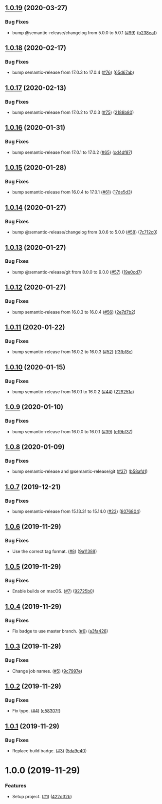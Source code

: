 ## [1.0.19](https://github.com/thenativeweb/semantic-release-configuration/compare/1.0.18...1.0.19) (2020-03-27)


### Bug Fixes

* bump @semantic-release/changelog from 5.0.0 to 5.0.1 ([#99](https://github.com/thenativeweb/semantic-release-configuration/issues/99)) ([b238eaf](https://github.com/thenativeweb/semantic-release-configuration/commit/b238eaf98b26cb301bf5caf014e9a7c08f91b064))

## [1.0.18](https://github.com/thenativeweb/semantic-release-configuration/compare/1.0.17...1.0.18) (2020-02-17)


### Bug Fixes

* bump semantic-release from 17.0.3 to 17.0.4 ([#76](https://github.com/thenativeweb/semantic-release-configuration/issues/76)) ([65d67ab](https://github.com/thenativeweb/semantic-release-configuration/commit/65d67aba67f721d9d54676864724bf8869d8cb88))

## [1.0.17](https://github.com/thenativeweb/semantic-release-configuration/compare/1.0.16...1.0.17) (2020-02-13)


### Bug Fixes

* bump semantic-release from 17.0.2 to 17.0.3 ([#75](https://github.com/thenativeweb/semantic-release-configuration/issues/75)) ([2188b80](https://github.com/thenativeweb/semantic-release-configuration/commit/2188b80614a78165a6256b3c8ee437b3e616223c))

## [1.0.16](https://github.com/thenativeweb/semantic-release-configuration/compare/1.0.15...1.0.16) (2020-01-31)


### Bug Fixes

* bump semantic-release from 17.0.1 to 17.0.2 ([#65](https://github.com/thenativeweb/semantic-release-configuration/issues/65)) ([cd4df87](https://github.com/thenativeweb/semantic-release-configuration/commit/cd4df87ee1e4b2dcafb2dbb0eaa4c463ace618f8))

## [1.0.15](https://github.com/thenativeweb/semantic-release-configuration/compare/1.0.14...1.0.15) (2020-01-28)


### Bug Fixes

* bump semantic-release from 16.0.4 to 17.0.1 ([#61](https://github.com/thenativeweb/semantic-release-configuration/issues/61)) ([17de5d3](https://github.com/thenativeweb/semantic-release-configuration/commit/17de5d3ff890f98dc78e66f71b7007f53e371a66))

## [1.0.14](https://github.com/thenativeweb/semantic-release-configuration/compare/1.0.13...1.0.14) (2020-01-27)


### Bug Fixes

* bump @semantic-release/changelog from 3.0.6 to 5.0.0 ([#58](https://github.com/thenativeweb/semantic-release-configuration/issues/58)) ([7c712c0](https://github.com/thenativeweb/semantic-release-configuration/commit/7c712c02dcfafc5dcfe25424b0cae9249a751759))

## [1.0.13](https://github.com/thenativeweb/semantic-release-configuration/compare/1.0.12...1.0.13) (2020-01-27)


### Bug Fixes

* bump @semantic-release/git from 8.0.0 to 9.0.0 ([#57](https://github.com/thenativeweb/semantic-release-configuration/issues/57)) ([19e0cd7](https://github.com/thenativeweb/semantic-release-configuration/commit/19e0cd7a4f8988ebe70f91f14e1612a7573392ab))

## [1.0.12](https://github.com/thenativeweb/semantic-release-configuration/compare/1.0.11...1.0.12) (2020-01-27)


### Bug Fixes

* bump semantic-release from 16.0.3 to 16.0.4 ([#56](https://github.com/thenativeweb/semantic-release-configuration/issues/56)) ([2e7d7b2](https://github.com/thenativeweb/semantic-release-configuration/commit/2e7d7b291696c8f39d84308f74496064dd78c6b7))

## [1.0.11](https://github.com/thenativeweb/semantic-release-configuration/compare/1.0.10...1.0.11) (2020-01-22)


### Bug Fixes

* bump semantic-release from 16.0.2 to 16.0.3 ([#52](https://github.com/thenativeweb/semantic-release-configuration/issues/52)) ([f3fbf8c](https://github.com/thenativeweb/semantic-release-configuration/commit/f3fbf8c832d0e900814e0301809a296b884325c6))

## [1.0.10](https://github.com/thenativeweb/semantic-release-configuration/compare/1.0.9...1.0.10) (2020-01-15)


### Bug Fixes

* bump semantic-release from 16.0.1 to 16.0.2 ([#44](https://github.com/thenativeweb/semantic-release-configuration/issues/44)) ([229251a](https://github.com/thenativeweb/semantic-release-configuration/commit/229251a354afadad8be1ba1d93771c07fd43bba4))

## [1.0.9](https://github.com/thenativeweb/semantic-release-configuration/compare/1.0.8...1.0.9) (2020-01-10)


### Bug Fixes

* bump semantic-release from 16.0.0 to 16.0.1 ([#39](https://github.com/thenativeweb/semantic-release-configuration/issues/39)) ([ef9bf37](https://github.com/thenativeweb/semantic-release-configuration/commit/ef9bf3748771ebd2149cc1d7fcf9ba65b96155fe))

## [1.0.8](https://github.com/thenativeweb/semantic-release-configuration/compare/1.0.7...1.0.8) (2020-01-09)


### Bug Fixes

* bump semantic-release and @semantic-release/git ([#37](https://github.com/thenativeweb/semantic-release-configuration/issues/37)) ([b58afd1](https://github.com/thenativeweb/semantic-release-configuration/commit/b58afd10e9bbed60b2e1ad2c79fcfefc57ffd3a5))

## [1.0.7](https://github.com/thenativeweb/semantic-release-configuration/compare/1.0.6...1.0.7) (2019-12-21)


### Bug Fixes

* bump semantic-release from 15.13.31 to 15.14.0 ([#23](https://github.com/thenativeweb/semantic-release-configuration/issues/23)) ([8076804](https://github.com/thenativeweb/semantic-release-configuration/commit/8076804fba95d4d35110a4c20a4aa1387fe2c400))

## [1.0.6](https://github.com/thenativeweb/semantic-release-configuration/compare/v1.0.5...1.0.6) (2019-11-29)


### Bug Fixes

* Use the correct tag format. ([#8](https://github.com/thenativeweb/semantic-release-configuration/issues/8)) ([9a11388](https://github.com/thenativeweb/semantic-release-configuration/commit/9a11388026f5770d2b1caab82964fbc333694547))

## [1.0.5](https://github.com/thenativeweb/semantic-release-configuration/compare/v1.0.4...v1.0.5) (2019-11-29)


### Bug Fixes

* Enable builds on macOS. ([#7](https://github.com/thenativeweb/semantic-release-configuration/issues/7)) ([92725b0](https://github.com/thenativeweb/semantic-release-configuration/commit/92725b0f2ebaeaf48abe3539fb34bc73953881a9))

## [1.0.4](https://github.com/thenativeweb/semantic-release-configuration/compare/v1.0.3...v1.0.4) (2019-11-29)


### Bug Fixes

* Fix badge to use master branch. ([#6](https://github.com/thenativeweb/semantic-release-configuration/issues/6)) ([a3fa428](https://github.com/thenativeweb/semantic-release-configuration/commit/a3fa42843f37537cd69a9744ef6ca9038931662c))

## [1.0.3](https://github.com/thenativeweb/semantic-release-configuration/compare/v1.0.2...v1.0.3) (2019-11-29)


### Bug Fixes

* Change job names. ([#5](https://github.com/thenativeweb/semantic-release-configuration/issues/5)) ([9c7997e](https://github.com/thenativeweb/semantic-release-configuration/commit/9c7997edb6bcdb97dffaa131b787e06f593a6e5e))

## [1.0.2](https://github.com/thenativeweb/semantic-release-configuration/compare/v1.0.1...v1.0.2) (2019-11-29)


### Bug Fixes

* Fix typo. ([#4](https://github.com/thenativeweb/semantic-release-configuration/issues/4)) ([c58307f](https://github.com/thenativeweb/semantic-release-configuration/commit/c58307f45f3e70791860e65fffb93bf39dbe6701))

## [1.0.1](https://github.com/thenativeweb/semantic-release-configuration/compare/v1.0.0...v1.0.1) (2019-11-29)


### Bug Fixes

* Replace build badge. ([#3](https://github.com/thenativeweb/semantic-release-configuration/issues/3)) ([5da9e40](https://github.com/thenativeweb/semantic-release-configuration/commit/5da9e40f6a1165c9910c90da564f30664eeef0b7))

# 1.0.0 (2019-11-29)


### Features

* Setup project. ([#1](https://github.com/thenativeweb/semantic-release-configuration/issues/1)) ([422d32b](https://github.com/thenativeweb/semantic-release-configuration/commit/422d32ba917d3b0c3a1c9b88d00a067ea771a298))
